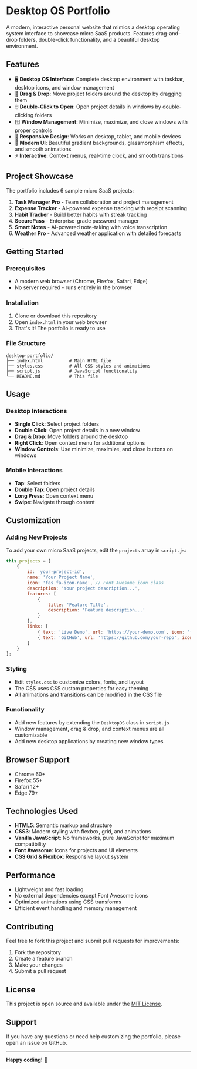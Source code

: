 # Desktop OS Portfolio

A modern, interactive personal website that mimics a desktop operating system interface to showcase micro SaaS products. Features drag-and-drop folders, double-click functionality, and a beautiful desktop environment.

## Features

- 🖥️ **Desktop OS Interface**: Complete desktop environment with taskbar, desktop icons, and window management
- 📁 **Drag & Drop**: Move project folders around the desktop by dragging them
- 🖱️ **Double-Click to Open**: Open project details in windows by double-clicking folders
- 🪟 **Window Management**: Minimize, maximize, and close windows with proper controls
- 📱 **Responsive Design**: Works on desktop, tablet, and mobile devices
- 🎨 **Modern UI**: Beautiful gradient backgrounds, glassmorphism effects, and smooth animations
- ⚡ **Interactive**: Context menus, real-time clock, and smooth transitions

## Project Showcase

The portfolio includes 6 sample micro SaaS projects:

1. **Task Manager Pro** - Team collaboration and project management
2. **Expense Tracker** - AI-powered expense tracking with receipt scanning
3. **Habit Tracker** - Build better habits with streak tracking
4. **SecurePass** - Enterprise-grade password manager
5. **Smart Notes** - AI-powered note-taking with voice transcription
6. **Weather Pro** - Advanced weather application with detailed forecasts

## Getting Started

### Prerequisites

- A modern web browser (Chrome, Firefox, Safari, Edge)
- No server required - runs entirely in the browser

### Installation

1. Clone or download this repository
2. Open `index.html` in your web browser
3. That's it! The portfolio is ready to use

### File Structure

```
desktop-portfolio/
├── index.html          # Main HTML file
├── styles.css          # All CSS styles and animations
├── script.js           # JavaScript functionality
└── README.md           # This file
```

## Usage

### Desktop Interactions

- **Single Click**: Select project folders
- **Double Click**: Open project details in a new window
- **Drag & Drop**: Move folders around the desktop
- **Right Click**: Open context menu for additional options
- **Window Controls**: Use minimize, maximize, and close buttons on windows

### Mobile Interactions

- **Tap**: Select folders
- **Double Tap**: Open project details
- **Long Press**: Open context menu
- **Swipe**: Navigate through content

## Customization

### Adding New Projects

To add your own micro SaaS projects, edit the `projects` array in `script.js`:

```javascript
this.projects = [
    {
        id: 'your-project-id',
        name: 'Your Project Name',
        icon: 'fas fa-icon-name', // Font Awesome icon class
        description: 'Your project description...',
        features: [
            {
                title: 'Feature Title',
                description: 'Feature description...'
            }
        ],
        links: [
            { text: 'Live Demo', url: 'https://your-demo.com', icon: 'fas fa-external-link-alt' },
            { text: 'GitHub', url: 'https://github.com/your-repo', icon: 'fab fa-github' }
        ]
    }
];
```

### Styling

- Edit `styles.css` to customize colors, fonts, and layout
- The CSS uses CSS custom properties for easy theming
- All animations and transitions can be modified in the CSS file

### Functionality

- Add new features by extending the `DesktopOS` class in `script.js`
- Window management, drag & drop, and context menus are all customizable
- Add new desktop applications by creating new window types

## Browser Support

- Chrome 60+
- Firefox 55+
- Safari 12+
- Edge 79+

## Technologies Used

- **HTML5**: Semantic markup and structure
- **CSS3**: Modern styling with flexbox, grid, and animations
- **Vanilla JavaScript**: No frameworks, pure JavaScript for maximum compatibility
- **Font Awesome**: Icons for projects and UI elements
- **CSS Grid & Flexbox**: Responsive layout system

## Performance

- Lightweight and fast loading
- No external dependencies except Font Awesome icons
- Optimized animations using CSS transforms
- Efficient event handling and memory management

## Contributing

Feel free to fork this project and submit pull requests for improvements:

1. Fork the repository
2. Create a feature branch
3. Make your changes
4. Submit a pull request

## License

This project is open source and available under the [MIT License](LICENSE).

## Support

If you have any questions or need help customizing the portfolio, please open an issue on GitHub.

---

**Happy coding!** 🚀

